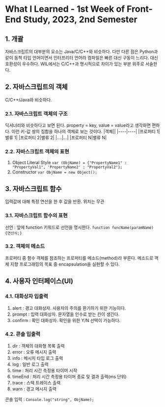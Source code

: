 # What I Learned - 1st Week of Front-End Study, 2023, 2nd Semester

## 1. 개괄
자바스크립트의 대부분의 요소는 Java/C/C++와 비슷하다. 다만 다른 점은 Python과 같이 동적 타입 언어이면서 인터프리터 언어라 컴파일은 빠른 대신 구동이 느리다. 대신 호환성이 우수하다. WIL에서는 C/C++과 명시적으로 차이가 있는 부분 위주로 서술한다.

## 2. 자바스크립트의 객체
C/C++/Java와 비슷하다.

### 2.1. 자바스크립트 객체의 구조
딕셔너리와 비슷하다고 보면 된다. property = key, value = value라고 생각하면 편하다. 이런 키-값 쌍의 집합을 하나의 객체로 보는 것이다.
|객체||
|----|----|
|프로퍼티 1|밸류 1|
|프로퍼티 2|밸류 2|
|....|...|
|프로퍼티 N|밸류 N|

### 2.2. 자바스크립트 객체의 표현
1. Object Literal Style
    ```var (ObjName) = {"PropertyName1" : "PropertyVal1", 'PropertyName2' : "PropertyVal2"};```
2. Constructor
   ```var ObjName = new Object();```

## 3. 자바스크립트 함수
입력값에 대해 특정 연산을 한 후 값을 반환. 위치는 무관

### 3.1. 자바스크립트 함수의 표현


선언 : 앞에 function 키워드로 선언을 명시한다.
```function funcName(paramName) {연산식;}```

### 3.2. 객체의 메소드
프로퍼티 중 함수 객체를 참조하는 프로퍼티를 메소드(method)라 부른다.
메소드로 객체 지향 프로그래밍의 목표 중 encapsulation을 실현할 수 있다.

## 4. 사용자 인터페이스(UI)

### 4.1. 대화상자 입출력
1. alert : 경고 대화상자. 사용자의 주의를 환기하기 위한 기능이다.
2. prompt : 입력 대화상자. 문자열을 인수로 받는 칸이 생긴다.
3. confirm : 확인 대화상자. 확인을 위한 Y/N 선택이 가능하다.

### 4.2. 콘솔 입출력
1. dir : 객체의 대화형 목록 출력
2. error : 오류 메시지 출력
3. info : 메시지 타입 로그 출력
4. log : 일반 로그 출력
5. time : 처리 시간 측정용 타이머 시작
6. timeEnd : 처리 시간 측정용 타이머 종료 및 결과 출력(ms 단위)
7. trace : 스택 트레이스 출력
8. warn : 경고 메시지 출력

콘솔 입력 : ```Console.log("string", ObjName);```